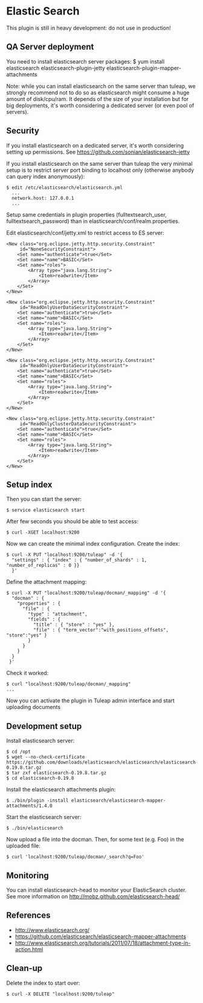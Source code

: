 Elastic Search
==============

This plugin is still in heavy development: do not use in production!

QA Server deployment
--------------------

You need to install elasticsearch server packages:
    $ yum install elasticsearch elasticsearch-plugin-jetty elasticsearch-plugin-mapper-attachments

Note: while you can install elasticsearch on the same server than tuleap, we strongly recommend
not to do so as elasticsearch might consume a huge amount of disk/cpu/ram.
It depends of the size of your installation but for big deployments, it's worth considering a dedicated server (or even pool of servers).

Security
--------
If you install elasticsearch on a dedicated server, it's worth considering setting up permissions. See https://github.com/sonian/elasticsearch-jetty

If you install elasticsearch on the same server than tuleap the very minimal setup is to restrict server port binding to localhost only (otherwise anybody can query index anonymously):

    $ edit /etc/elasticsearch/elasticsearch.yml
      ...
      network.host: 127.0.0.1
      ...

Setup same credentials in plugin properties (fulltextsearch_user, fulltextsearch_password) than in elasticsearch/conf/realm.properties.

Edit elasticsearch/conf/jetty.xml to restrict access to ES server:

    <New class="org.eclipse.jetty.http.security.Constraint"
         id="NoneSecurityConstraint">
        <Set name="authenticate">true</Set>
        <Set name="name">BASIC</Set>
        <Set name="roles">
            <Array type="java.lang.String">
                <Item>readwrite</Item>
            </Array>
        </Set>
    </New>

    <New class="org.eclipse.jetty.http.security.Constraint"
         id="ReadOnlyUserDataSecurityConstraint">
        <Set name="authenticate">true</Set>
        <Set name="name">BASIC</Set>
        <Set name="roles">
            <Array type="java.lang.String">
                <Item>readwrite</Item>
            </Array>
        </Set>
    </New>

    <New class="org.eclipse.jetty.http.security.Constraint"
         id="ReadOnlyUserDataSecurityConstraint">
        <Set name="authenticate">true</Set>
        <Set name="name">BASIC</Set>
        <Set name="roles">
            <Array type="java.lang.String">
                <Item>readwrite</Item>
            </Array>
        </Set>
    </New>

    <New class="org.eclipse.jetty.http.security.Constraint"
         id="ReadOnlyClusterDataSecurityConstraint">
        <Set name="authenticate">true</Set>
        <Set name="name">BASIC</Set>
        <Set name="roles">
            <Array type="java.lang.String">
                <Item>readwrite</Item>
            </Array>
        </Set>
    </New>

Setup index
-----------
Then you can start the server:

    $ service elasticsearch start

After few seconds you should be able to test access:

    $ curl -XGET localhost:9200

Now we can create the minimal index configuration.
Create the index:

    $ curl -X PUT "localhost:9200/tuleap" -d '{
      "settings" : { "index" : { "number_of_shards" : 1, "number_of_replicas" : 0 }}
      }'

Define the attachment mapping:

    $ curl -X PUT "localhost:9200/tuleap/docman/_mapping" -d '{
      "docman" : {
        "properties" : {
          "file" : {
            "type" : "attachment",
            "fields" : {
              "title" : { "store" : "yes" },
              "file" : { "term_vector":"with_positions_offsets", "store":"yes" }
            }
          }
        }
      }
     }'

Check it worked:

    $ curl "localhost:9200/tuleap/docman/_mapping"
    ...

Now you can activate the plugin in Tuleap admin interface and start uploading documents

Development setup
-----------------

Install elasticsearch server:

    $ cd /opt
    $ wget --no-check-certificate https://github.com/downloads/elasticsearch/elasticsearch/elasticsearch-0.19.8.tar.gz
    $ tar zxf elasticsearch-0.19.8.tar.gz
    $ cd elasticsearch-0.19.8

Install the elasticsearch attachments plugin:

    $ ./bin/plugin -install elasticsearch/elasticsearch-mapper-attachments/1.4.0

Start the elasticsearch server:

    $ ./bin/elasticsearch

Now upload a file into the docman. Then, for some text (e.g. Foo) in the
uploaded file:

    $ curl 'localhost:9200/tuleap/docman/_search?q=Foo'

Monitoring
----------

You can install elasticsearch-head to monitor your ElasticSearch cluster.
See more information on http://mobz.github.com/elasticsearch-head/

References
----------

- http://www.elasticsearch.org/
- https://github.com/elasticsearch/elasticsearch-mapper-attachments
- http://www.elasticsearch.org/tutorials/2011/07/18/attachment-type-in-action.html

Clean-up
--------

Delete the index to start over:

    $ curl -X DELETE "localhost:9200/tuleap"
